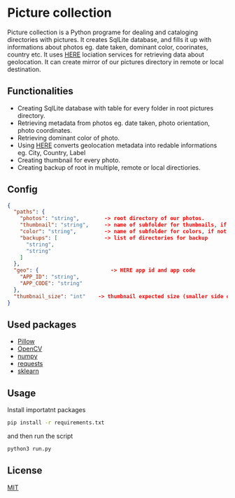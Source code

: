 # Picture collection

Picture collection is a Python programe for dealing and cataloging directories with pictures.
It creates SqlLite database, and fills it up with informations about photos eg. date taken, dominant color, coorinates, country etc. It uses [HERE](https://www.here.com/platform/location-based-services) lociation services for retrieving data about geolocation. It can create mirror of our pictures directory in remote or local destination.

## Functionalities

- Creating SqlLite database with table for every folder in root pictures directory.
- Retrieving metadata from photos eg. date taken, photo orientation, photo coordinates.
- Retrieving dominant color of photo.
- Using [HERE](https://www.here.com/platform/location-based-services) converts geolocation metadata into redable informations eg. City, Country, Label
- Creating thumbnail for every photo.
- Creating backup of root in multiple, remote or local directiories.

## Config

```json
{
  "paths": {
    "photos": "string",        -> root directory of our photos.
    "thumbnail": "string",     -> name of subfolder for thumbnails, if not in config, thumbnails are not created.
    "color": "string",         -> name of subfolder for colors, if not in config, colors are not created.
    "backups": [               -> list of directories for backup
      "string",
      "string"
    ]
  },
  "geo": {                       -> HERE app id and app code
    "APP_ID": "string",
    "APP_CODE": "string"
  },
  "thumbnail_size": "int"    -> thumbnail expected size (smaller side od photo)
}

```

## Used packages

- [Pillow](https://pypi.org/project/Pillow/)
- [OpenCV](https://pypi.org/project/opencv-python/)
- [numpy](https://pypi.org/project/numpy/)
- [requests](https://pypi.org/project/requests/)
- [sklearn](https://pypi.org/project/sklearn/)

## Usage

Install importatnt packages

```bash
pip install -r requirements.txt
```

and then run the script

```python
python3 run.py
```

## License

[MIT](https://choosealicense.com/licenses/mit/)
